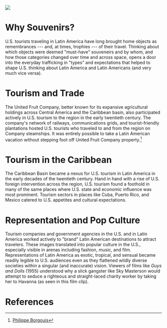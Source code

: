 <a href="https://juncture-digital.org"><img src="https://juncture-digital.org/images/ve-button.png"></a>

<param ve-config 
       title="Traveling Commodities: U.S. Tourism in Latin America (1898-1990)"
       author="Carrie Ryan"
       banner=https://upload.wikimedia.org/wikipedia/commons/4/45/Santa_Clara-Souvenirs_du_Che.jpg
       layout="vertical">

<!-- Entities discussed throughout the essay are typically defined before the essay text and
     are thus available in all text.  Entity identifiers (QIDs) can be found in either
     Wikipedia or Wikidata (https://www.wikidata.org)> -->
<param ve-entity eid="Q1771942"> <!-- United Fruit Company -->
<param ve-entity eid="Q12585"> <!-- Latin America -->

# Why Souvenirs?

U.S. tourists traveling in Latin America have long brought home objects as remembrances --- and, at times, trophies --- of their travel.  Thinking about which objects were deemed "must-have" souveneirs and by whom, and how those categories changed over time and across space, opens a door into the everyday trafficking in "types" and expectations that helped to shape U.S. thinking about Latin America and Latin Americans (and very much vice versa).  

<param ve-image fint="contain"
       label="American Tourists among the Ruins of Mitla, Mexico"
       description=photograph
       license="SMU Central University Libraries, No restrictions, via Wikimedia Commons"
 url=https://upload.wikimedia.org/wikipedia/commons/e/e0/American_Tourists_among_the_Ruins_of_Mitla%2C_Mexico_%2816793585318%29.jpg>

# Tourism and Trade

The United Fruit Company, better known for its expansive agricultural holdings across Central America and the Caribbean basin, also participated actively in U.S. tourism to the region in the early twentieth century.  The company's network of railways, communications grids, and tourist-friendly plantations hosted U.S. tourists who traveled to and from the region on Company steamships.  It was entirely possible to take a Latin American vacation without stepping foot off United Fruit Company property.[^1]
<param ve-image fit="contain"
       label="United Fruit Ad 1916" 
       description="1916 advertisement for the United Fruit Company Steamship Line, Scribner's Magazine" 
       license="public domain" 
       url="https://upload.wikimedia.org/wikipedia/commons/4/41/United_Fruit_Ad_1916.jpg">

# Tourism in the Caribbean

The Caribbean Basin became a nexus for U.S. tourism in Latin America in the early decades of the twentieth century.  Hand in hand with a rise of U.S. foreign intervention across the region, U.S. tourism found a foothold in many of the same places where U.S. state and economic influence was most prominent.  Tourism sectors in places like <span data-click-image-zoomto="5336,1659,1500,1137">Cuba</span>, <span data-click-image-zoomto="9151,2629,750,569">Puerto Rico</span>, and <span data-click-image-zoomto="6,532,6000,4547">Mexico</span> catered to U.S. appetites and cultural expectations.
<param ve-image fit="contain"
       label="Caribbean Basin"
       license="public domain"
       manifest=https://collections.lib.uwm.edu//digital/iiif-info/agsny/67617/manifest.json>

# Representation and Pop Culture

Tourism companies and government agencies in the U.S. and in Latin America worked actively to "brand" Latin American destinations to attract travelers.  These images translated into popular culture in the U.S., especially visible in arenas including fashion, music, and film.  Representations of Latin America as exotic, tropical, and sensual became readily legible to U.S. audiences even as they flattened wildly diverse societies within a singular (and inaccurate) vision.  Viewers of films like _Guys and Dolls_ (1955) understood why a slick gangster like Sky Masterson would attempt to seduce a righteous and straight-laced charity worker by taking her to Havanna (as seen in this film clip).
<param ve-video id="LNOeuYosc7o" title "Guys and Dolls (1955) clip">


# References

[^1]: [Philippe Borgouis](http://philippebourgois.net/index.html)

